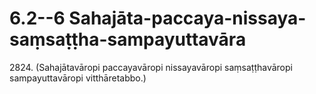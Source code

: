 # 6.2--6 Sahajāta-paccaya-nissaya-saṃsaṭṭha-sampayuttavāra

2824\. (Sahajātavāropi paccayavāropi nissayavāropi saṃsaṭṭhavāropi sampayuttavāropi vitthāretabbo.)
